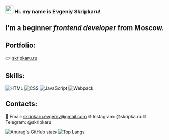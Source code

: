 ### <img src="https://raw.githubusercontent.com/extremecodetv/extremecodetv/master/wave.gif" width="25px"> Hi. my name is **Evgeniy Skripkaru**!
## I'm a beginner *frontend developer* from Moscow.

## Portfolio:
👉 [skripkaru.ru](https://skripkaru.ru/)

## Skills:
![HTML](https://img.shields.io/badge/-html-090909?style=for-the-badge&logo=html5)
![CSS](https://img.shields.io/badge/-css-090909?style=for-the-badge&logo=css3)
![JavaScript](https://img.shields.io/badge/-javascript-090909?style=for-the-badge&logo=javascript)
![Webpack](https://img.shields.io/badge/-gulp-090909?style=for-the-badge&logo=webpack)

## Contacts:
📧 Email: skripkaru.evgeniy@gmail.com
🌐 Instagram: @skripka.ru
🌐 Telegram: @skripkaru

[![Anurag's GitHub stats](https://github-readme-stats.vercel.app/api?username=skripkaru&theme=react&layout=compact&show_icons=true)](https://github.com/skripkaru/github-readme-stats)
[![Top Langs](https://github-readme-stats.vercel.app/api/top-langs/?username=skripkaru&theme=react&layout=compact)](https://github.com/skripkaru/github-readme-stats)
